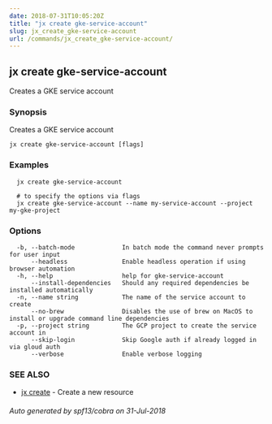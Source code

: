 ```yaml
---
date: 2018-07-31T10:05:20Z
title: "jx create gke-service-account"
slug: jx_create_gke-service-account
url: /commands/jx_create_gke-service-account/
---
```

## jx create gke-service-account

Creates a GKE service account

### Synopsis

Creates a GKE service account

```
jx create gke-service-account [flags]
```

### Examples

```
  jx create gke-service-account
  
  # to specify the options via flags
  jx create gke-service-account --name my-service-account --project my-gke-project
```

### Options

```
  -b, --batch-mode             In batch mode the command never prompts for user input
      --headless               Enable headless operation if using browser automation
  -h, --help                   help for gke-service-account
      --install-dependencies   Should any required dependencies be installed automatically
  -n, --name string            The name of the service account to create
      --no-brew                Disables the use of brew on MacOS to install or upgrade command line dependencies
  -p, --project string         The GCP project to create the service account in
      --skip-login             Skip Google auth if already logged in via gloud auth
      --verbose                Enable verbose logging
```

### SEE ALSO

* [jx create](/commands/jx_create/)	 - Create a new resource

###### Auto generated by spf13/cobra on 31-Jul-2018

